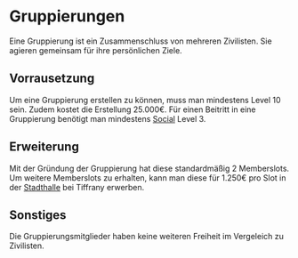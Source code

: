 # Gruppierungen
Eine Gruppierung ist ein Zusammenschluss von mehreren Zivilisten. Sie agieren gemeinsam für ihre persönlichen Ziele.

## Vorrausetzung
Um eine Gruppierung erstellen zu können, muss man mindestens Level 10 sein. Zudem kostet die Erstellung 25.000€. Für einen Beitritt in eine Gruppierung benötigt man mindestens [Social](../../pages/skills/social.md) Level 3.

## Erweiterung
Mit der Gründung der Gruppierung hat diese standardmäßig 2 Memberslots. Um weitere Memberslots zu erhalten, kann man diese für 1.250€ pro Slot in der [Stadthalle](../../pages/orte/stadthalle.md) bei Tiffrany erwerben.

## Sonstiges
Die Gruppierungsmitglieder haben keine weiteren Freiheit im Vergeleich zu Zivilisten.
